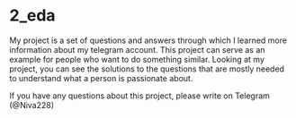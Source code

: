 # 2_eda
My project is a set of questions and answers through which I learned more information about my telegram account.
This project can serve as an example for people who want to do something similar. Looking at my project, you can see the solutions to the questions that are mostly needed to understand what a person is passionate about.

If you have any questions about this project, please write on Telegram (@Niva228)

